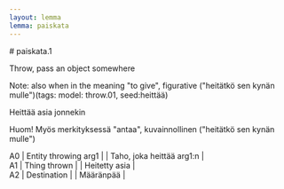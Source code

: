 ```yaml
---
layout: lemma
lemma: paiskata
---
```


<div class="sense">
# <span class="sensename">paiskata.1</span>

<span class="description">Throw, pass an object somewhere</span>

Note: also when in the meaning "to give", figurative ("heitätkö sen kynän mulle")(tags: model: throw.01, seed:heittää)

<span class="description">Heittää asia jonnekin</span>

Huom! Myös merkityksessä "antaa", kuvainnollinen ("heitätkö sen kynän mulle")

A0 | Entity throwing arg1 |   | Taho, joka heittää arg1:n |  
A1 | Thing thrown |   | Heitetty asia |  
A2 | Destination |   | Määränpää |  

</div>

